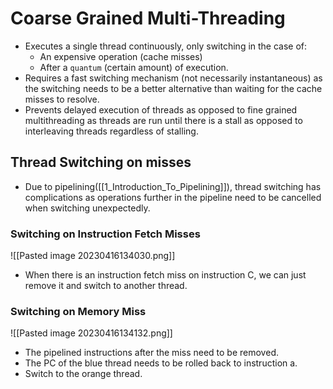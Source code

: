 # Coarse Grained Multi-Threading 
* Executes a single thread continuously, only switching in the case of: 
	* An expensive operation (cache misses)
	* After a `quantum` (certain amount) of execution.
* Requires a fast switching mechanism (not necessarily instantaneous) as the switching needs to be a better alternative than waiting for the cache misses to resolve.
* Prevents delayed execution of threads as opposed to fine grained multithreading as threads are run until there is a stall as opposed to interleaving threads regardless of stalling.

## Thread Switching on misses
* Due to pipelining([[1_Introduction_To_Pipelining]]), thread switching has complications as operations further in the pipeline need to be cancelled when switching unexpectedly.
### Switching on Instruction Fetch Misses
![[Pasted image 20230416134030.png]]
* When there is an instruction fetch miss on instruction C, we can just remove it and switch to another thread.
### Switching on Memory Miss
![[Pasted image 20230416134132.png]]
* The pipelined instructions after the miss need to be removed.
* The PC of the blue thread needs to be rolled back to instruction a.
* Switch to the orange thread.




